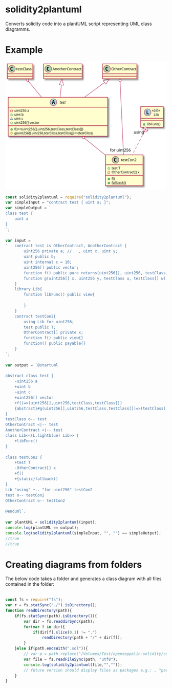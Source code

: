 # solidity2plantuml
Converts solidity code into a plantUML script representing UML class diagramms.

# Example

![Alt text](https://raw.githubusercontent.com/MaxWdeMon/solidity2plantuml/master/plantUML.svg?sanitize=true)


```javascript
const solidity2plantuml = require("solidity2plantuml");
var simpleInput = "contract test { uint a; }";
var simpleOutput = `
class test {
	uint a
}
`;

var input = 
`   contract test is OtherContract, AnotherContract {
        uint256 private a; //   , uint x, uint y;
        uint public b;
        uint internal c = 10;
        uint256[] public vector;
        function f() public pure returns(uint256[], uint256, testClass, testClass[]){}
        function g(uint256[] x, uint256 y, testClass u, testClass[] w) external view returns(testClass) ;
    }
    library Lib{
        function libFunc() public view{
            
        }
    }
    contract testCon2{
        using Lib for uint256;
        test public T;
        OtherContract[] private x;
        function f() public view{}
        function() public payable{}
    }
`;

var output = `@startuml

abstract class test {
	-uint256 a
	+uint b
	~uint c
	+uint256[] vector
	+f()=>(uint256[],uint256,testClass,testClass[])
	{abstract}#g(uint256[],uint256,testClass,testClass[])=>(testClass)
}
testClass o-- test
OtherContract <|-- test
AnotherContract <|-- test
class Lib<<(L,lightblue) Lib>> {
	+libFunc()
}

class testCon2 {
	+test T
	-OtherContract[] x
	+f()
	+{static}fallback()
}
Lib "using" +.. "for uint256" testCon2
test o-- testCon2
OtherContract o-- testCon2

@enduml`;

var plantUML = solidity2plantuml(input);
console.log(plantUML == output);
console.log(solidity2plantuml(simpleInput, "", "") == simpleOutput);
//true
//true
```

# Creating diagrams from folders

The below code takes a folder and generates a class diagram with all files contained in the folder:
```javascript

const fs = require("fs");
var r = fs.statSync("./").isDirectory();
function readDirectory(path){
	if(fs.statSync(path).isDirectory()){
		var dir = fs.readdirSync(path);
		for(var f in dir){
			if(dir[f].slice(0,1) != ".")
				readDirectory(path + "/" + dir[f]);
		}
	}else if(path.endsWith(".sol")){
		// var p = path.replace("/Volumes/Test/openzeppelin-solidity/contracts/","");
		var file = fs.readFileSync(path, "utf8");
		console.log(solidity2plantuml(file,"","")); 
		// future version should display files as packages e.g.: , "package " + p + "{\n", "\n}" ));
	}
}
```
